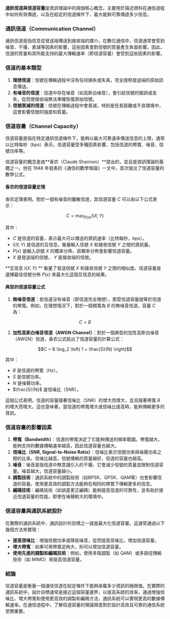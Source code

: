 **通訊信道與信道容量**是資訊理論中的兩個核心概念，主要用於描述資料在通信過程中如何有效傳遞，以及在給定的信道條件下，最大能夠可靠傳遞多少信息。

### 通訊信道（Communication Channel）

通訊信道是指信息從發送端傳送到接收端的媒介。在數位通信中，信道通常會受到噪音、干擾、衰減等因素的影響，這些因素會對信號的質量產生負面影響。因此，信道的質量和其所能支持的最大傳輸速率（即信道容量）會受到這些因素的影響。

### 信道的基本類型
1. **理想信道**：信號在傳輸過程中沒有任何損失或失真，完全按照發送端的原始訊息傳送。
2. **有噪音的信道**：信道中存在噪音（如高斯白噪音），會引起信號的錯誤或丟失，從而使接收端無法準確恢復原始信號。
3. **信號衰減的信道**：信號在傳輸過程中會衰減，特別是在長距離或不良環境中，這會影響信號的強度和質量。

### 信道容量（Channel Capacity）

信道容量是指在特定通訊信道條件下，能夠以最大可靠速率傳送信息的上限，通常以比特每秒（bps）表示。信道容量受多種因素影響，包括信道的帶寬、噪音、信號功率等。

信道容量的概念是由**香农（Claude Shannon）**提出的，並且是資訊理論的基礎之一。他在 1948 年發表的《通信的數學理論》一文中，首次提出了信道容量的數學公式。

#### 香农的信道容量定理
香农定理表明，對於一個有噪音的離散信道，其信道容量  $`C`$  可以由以下公式表示：

```math
C = \max_{P(x)} I(X; Y)
```

其中：
-  $`C`$  是信道的容量，表示最大可以傳送的資訊速率（比特每秒，bps）。
-  $`I(X; Y)`$  是信道的互信息，衡量輸入信號  $`X`$  和接收信號  $`Y`$  之間的資訊量。
-  $`P(x)`$  是輸入訊號  $`X`$  的概率分佈，該概率分佈會影響信道容量。
-  $`X`$  是發送端的信號， $`Y`$  是接收端的信號。

**互信息  $`I(X; Y)`$ ** 衡量了發送信號  $`X`$  和接收信號  $`Y`$  之間的相似度。信道容量是選擇最佳信號分佈  $`P(x)`$  來最大化這個互信息的結果。

#### 典型的信道容量公式

1. **無噪音信道**：若信道沒有噪音（即信道完全理想），那麼信道容量就等於信道的帶寬。例如，在理想情況下，對於一個頻寬為  $`B`$  的無噪音信道，容量  $`C`$  為：
   
```math
C = B
```

2. **加性高斯白噪音信道（AWGN Channel）**：對於一個典型的加性高斯白噪音（AWGN）信道，香农公式給出了信道容量的計算公式：
   
```math
C = B \log_2 \left( 1 + \frac{S}{N} \right)
```

   其中：
   -  $`B`$  是信道的帶寬（Hz）。
   -  $`S`$  是信號功率。
   -  $`N`$  是噪聲功率。
   -  $`\frac{S}{N}`$  是信噪比（SNR）。

   這個公式表明，信道的容量隨著信噪比（SNR）的增大而增大，並且隨著帶寬  $`B`$  的增大而增大。這也意味著，當信道的帶寬增大或信噪比提高時，能夠傳輸更多的資訊。

### 信道容量的影響因素

1. **帶寬（Bandwidth）**：信道的帶寬決定了它能夠傳送的頻率範圍。帶寬越大，能夠支持的數據傳輸速率越高，因此信道容量也越大。
2. **信噪比（SNR, Signal-to-Noise Ratio）**：信噪比表示信號功率與噪聲功率之間的比率。信噪比越高，信號傳輸的質量越好，信道的容量也越高。
3. **噪音**：噪音是指信道中無意識引入的干擾，它會減少信號的質量並限制信道容量。噪音越大，信道容量越小。
4. **調製技術**：通訊系統中的調製技術（如BPSK、QPSK、QAM等）也會影響信道的容量。使用更高效的調製方法能夠在相同的帶寬下傳輸更多的信息。
5. **編碼技術**：編碼技術（如誤差更正編碼）能夠提高信道的可靠性，並有助於接近信道容量的性能，即使在噪聲較大的環境中。

### 信道容量與通訊系統設計

在實際的通訊系統中，通訊設計的目標之一就是最大化信道容量。這通常通過以下幾個方法來實現：
- **提高信噪比**：增強信號功率或降低噪音，從而提高信噪比，增加信道容量。
- **增大帶寬**：如果可用帶寬足夠大，則可以增加信道容量。
- **使用先進的調製和編碼技術**：例如，使用多階調製（如 QAM）或多路徑傳輸技術（如 MIMO）來提高信道容量。

### 結論

信道容量是衡量一個通信信道在給定條件下能夠承載多少資訊的極限值。在實際的通訊系統中，設計目標通常是接近這個容量邊界，以提高系統的效率。通過增強信噪比、增大帶寬和使用更高效的調製和編碼方法，通訊系統可以實現更高的數據傳輸速率。在通信過程中，了解信道容量的理論限度對於設計高效且可靠的通信系統至關重要。